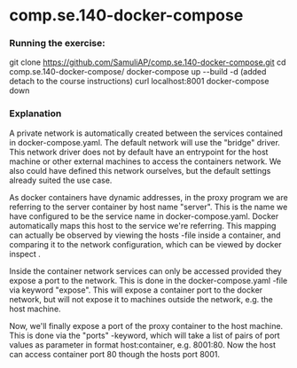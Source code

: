 # comp.se.140-docker-compose

### Running the exercise:
git clone https://github.com/SamuliAP/comp.se.140-docker-compose.git
cd comp.se.140-docker-compose/
docker-compose up --build -d (added detach to the course instructions)
curl localhost:8001
docker-compose down

### Explanation
A private network is automatically created between the services contained in docker-compose.yaml. The default network will use the "bridge" driver. This network driver does not by default have an entrypoint for the host machine or other external machines to access the containers network. We also could have defined this network ourselves, but the default settings already suited the use case.

As docker containers have dynamic addresses, in the proxy program we are referring to the server container by host name "server". This is the name we have configured to be the service name in docker-compose.yaml. Docker automatically maps this host to the service we're referring. This mapping can actually be observed by viewing the hosts -file inside a container, and comparing it to the network configuration, which can be viewed by docker inspect <network id>.

Inside the container network services can only be accessed provided they expose a port to the network. This is done in the docker-compose.yaml -file via keyword "expose". This will expose a container port to the docker network, but will not expose it to machines outside the network, e.g. the host machine.

Now, we'll finally expose a port of the proxy container to the host machine. This is done via the "ports" -keyword, which will take a list of pairs of port values as parameter in format host:container, e.g. 8001:80. Now the host can access container port 80 though the hosts port 8001. 
